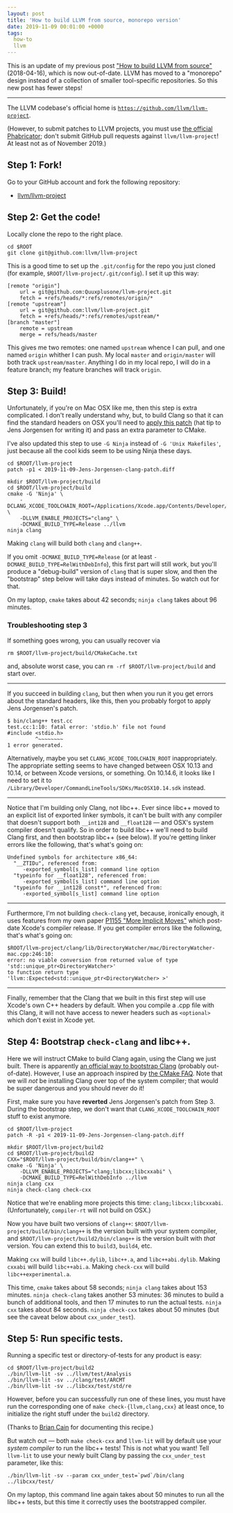 ```yaml
---
layout: post
title: 'How to build LLVM from source, monorepo version'
date: 2019-11-09 00:01:00 +0000
tags:
  how-to
  llvm
---
```


This is an update of my previous post
["How to build LLVM from source"](/blog/2018/04/16/building-llvm-from-source) (2018-04-16),
which is now out-of-date. LLVM has moved to a "monorepo" design instead of a collection
of smaller tool-specific repositories. So this new post has fewer steps!

----

The LLVM codebase's official home is [`https://github.com/llvm/llvm-project`](https://github.com/llvm/llvm-project).

(However, to submit patches to LLVM projects, you must use
[the official Phabricator](https://reviews.llvm.org/differential/diff/create/);
don't submit GitHub pull requests against `llvm/llvm-project`!
At least not as of November 2019.)


## Step 1: Fork!

Go to your GitHub account and fork the following repository:

- [llvm/llvm-project](https://github.com/llvm/llvm-project)


## Step 2: Get the code!

Locally clone the repo to the right place.

    cd $ROOT
    git clone git@github.com:llvm/llvm-project

This is a good time to set up the `.git/config` for the repo
you just cloned (for example, `$ROOT/llvm-project/.git/config`).
I set it up this way:

    [remote "origin"]
        url = git@github.com:Quuxplusone/llvm-project.git
        fetch = +refs/heads/*:refs/remotes/origin/*
    [remote "upstream"]
        url = git@github.com:llvm/llvm-project.git
        fetch = +refs/heads/*:refs/remotes/upstream/*
    [branch "master"]
        remote = upstream
        merge = refs/heads/master

This gives me two remotes: one named `upstream` whence I can pull,
and one named `origin` whither I can push. My local `master` and `origin/master`
will both track `upstream/master`. Anything I do in my local repo, I will do in a
feature branch; my feature branches will track `origin`.


## Step 3: Build!

Unfortunately, if you're on Mac OSX like me, then this step is extra complicated.
I don't really understand why, but, to build Clang so that it can find the
standard headers on OSX you'll need to
[apply this patch](/blog/code/2019-11-09-Jens-Jorgensen-clang-patch.diff)
(hat tip to Jens Jorgensen for writing it) and pass an extra parameter to CMake.

I've also updated this step to use `-G Ninja` instead of `-G 'Unix Makefiles'`,
just because all the cool kids seem to be using Ninja these days.

    cd $ROOT/llvm-project
    patch -p1 < 2019-11-09-Jens-Jorgensen-clang-patch.diff

    mkdir $ROOT/llvm-project/build
    cd $ROOT/llvm-project/build
    cmake -G 'Ninja' \
        -DCLANG_XCODE_TOOLCHAIN_ROOT=/Applications/Xcode.app/Contents/Developer/Toolchains/XcodeDefault.xctoolchain \
        -DLLVM_ENABLE_PROJECTS="clang" \
        -DCMAKE_BUILD_TYPE=Release ../llvm
    ninja clang

Making `clang` will build both `clang` and `clang++`.

If you omit `-DCMAKE_BUILD_TYPE=Release` (or at least `-DCMAKE_BUILD_TYPE=RelWithDebInfo`),
this first part will still work, but you'll produce
a "debug-build" version of `clang` that is super slow, and then the "bootstrap" step below will
take days instead of minutes. So watch out for that.

On my laptop, `cmake` takes about 42 seconds;
`ninja clang` takes about 96 minutes.


### Troubleshooting step 3

If something goes wrong, you can usually recover via

    rm $ROOT/llvm-project/build/CMakeCache.txt

and, absolute worst case, you can `rm -rf $ROOT/llvm-project/build` and start over.

----

If you succeed in building `clang`, but then when you run it you get errors about
the standard headers, like this, then you probably forgot to apply Jens Jorgensen's
patch.

    $ bin/clang++ test.cc
    test.cc:1:10: fatal error: 'stdio.h' file not found
    #include <stdio.h>
             ^~~~~~~~~
    1 error generated.

Alternatively, maybe you set `CLANG_XCODE_TOOLCHAIN_ROOT` inappropriately.
The appropriate setting seems to have changed between OSX 10.13 and 10.14,
or between Xcode versions, or something.
On 10.14.6, it looks like I need to set it to `/Library/Developer/CommandLineTools/SDKs/MacOSX10.14.sdk` instead.

----

Notice that I'm building only Clang, not libc++. Ever since libc++ moved to an explicit
list of exported linker symbols, it can't be built with any compiler that doesn't support
both `__int128` and `__float128` — and OSX's system compiler doesn't qualify. So in order to
build libc++ we'll need to build Clang first, and then bootstrap libc++ (see below). If you're
getting linker errors like the following, that's what's going on:

    Undefined symbols for architecture x86_64:
      "__ZTIDu", referenced from:
         -exported_symbol[s_list] command line option
      "typeinfo for __float128", referenced from:
         -exported_symbol[s_list] command line option
      "typeinfo for __int128 const*", referenced from:
         -exported_symbol[s_list] command line option

----

Furthermore, I'm not building `check-clang` yet, because, ironically enough,
it uses features from my own paper
[P1155 "More Implicit Moves"](http://www.open-std.org/jtc1/sc22/wg21/docs/papers/2019/p1155r3.html)
which post-date Xcode's compiler release. If you get compiler errors like the following, that's
what's going on:

    $ROOT/llvm-project/clang/lib/DirectoryWatcher/mac/DirectoryWatcher-mac.cpp:246:10:
    error: no viable conversion from returned value of type 'std::unique_ptr<DirectoryWatcher>'
    to function return type 'llvm::Expected<std::unique_ptr<DirectoryWatcher> >'

----

Finally, remember that the Clang that we built in this first step will use Xcode's own C++ headers
by default. When you compile a .cpp file with this Clang, it will not have access to newer headers
such as  `<optional>` which don't exist in Xcode yet.


## Step 4: Bootstrap `check-clang` and libc++.

Here we will instruct CMake to build Clang again, using the Clang we just built.
There is apparently [an official way to bootstrap Clang](https://llvm.org/docs/AdvancedBuilds.html)
(probably out-of-date). However, I use an approach inspired by
[the CMake FAQ](https://gitlab.kitware.com/cmake/community/wikis/FAQ#how-do-i-use-a-different-compiler).
Note that we will *not* be installing Clang over top of the system compiler; that would be super dangerous
and you should never do it!

First, make sure you have <b>reverted</b> Jens Jorgensen's patch from Step 3.
During the bootstrap step, we don't want that `CLANG_XCODE_TOOLCHAIN_ROOT` stuff to exist anymore.

    cd $ROOT/llvm-project
    patch -R -p1 < 2019-11-09-Jens-Jorgensen-clang-patch.diff

    mkdir $ROOT/llvm-project/build2
    cd $ROOT/llvm-project/build2
    CXX="$ROOT/llvm-project/build/bin/clang++" \
    cmake -G 'Ninja' \
        -DLLVM_ENABLE_PROJECTS="clang;libcxx;libcxxabi" \
        -DCMAKE_BUILD_TYPE=RelWithDebInfo ../llvm
    ninja clang cxx
    ninja check-clang check-cxx

Notice that we're enabling more projects this time: `clang;libcxx;libcxxabi`.
(Unfortunately, `compiler-rt` will not build on OSX.)

Now you have built two versions of `clang++`: `$ROOT/llvm-project/build/bin/clang++` is the version
built with your system compiler, and `$ROOT/llvm-project/build2/bin/clang++` is the version built with
_that_ version. You can extend this to `build3`, `build4`, etc.

Making `cxx` will build `libc++.dylib`, `libc++.a`, and `libc++abi.dylib`.
Making `cxxabi` will build `libc++abi.a`.
Making `check-cxx` will build `libc++experimental.a`.

This time, `cmake` takes about 58 seconds; `ninja clang` takes about 153 minutes.
`ninja check-clang` takes another 53 minutes:
36 minutes to build a bunch of additional tools, and then 17 minutes to run the actual tests.
`ninja cxx` takes about 84 seconds.
`ninja check-cxx` takes about 50 minutes (but see the caveat below about `cxx_under_test`).

## Step 5: Run specific tests.

Running a specific test or directory-of-tests for any product is easy:

    cd $ROOT/llvm-project/build2
    ./bin/llvm-lit -sv ../llvm/test/Analysis
    ./bin/llvm-lit -sv ../clang/test/ARCMT
    ./bin/llvm-lit -sv ../libcxx/test/std/re

However, before you can successfully run one of these lines,
you must have run the corresponding one of `make check-{llvm,clang,cxx}`
at least once, to initialize the right stuff under the `build2` directory.

(Thanks to [Brian Cain](http://lists.llvm.org/pipermail/llvm-dev/2018-May/123049.html)
for documenting this recipe.)

But watch out — both `make check-cxx` and `llvm-lit` will by default use your *system compiler*
to run the libc++ tests! This is not what you want! Tell `llvm-lit` to use your newly built Clang
by passing the `cxx_under_test` parameter, like this:

    ./bin/llvm-lit -sv --param cxx_under_test=`pwd`/bin/clang ../libcxx/test/

On my laptop, this command line again takes about 50 minutes to run all the libc++ tests,
but this time it correctly uses the bootstrapped compiler.
